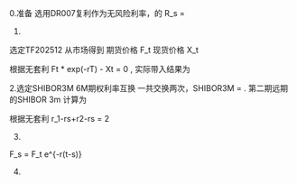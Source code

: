 0.准备
选用DR007复利作为无风险利率，的
R_s = 

1. 
选定TF202512 从市场得到
期货价格 F_t
现货价格 X_t

根据无套利
 Ft * exp(-rT) - Xt = 0 ,
 实际带入结果为



2.选定SHIBOR3M 6M期权利率互换
一共交换两次，SHIBOR3M  = .  第二期远期的SHIBOR 3m 计算为

根据无套利
 r_1-rs+r2-rs = 2


3.
F_s = F_t e^{-r(t-s)}

4.
    